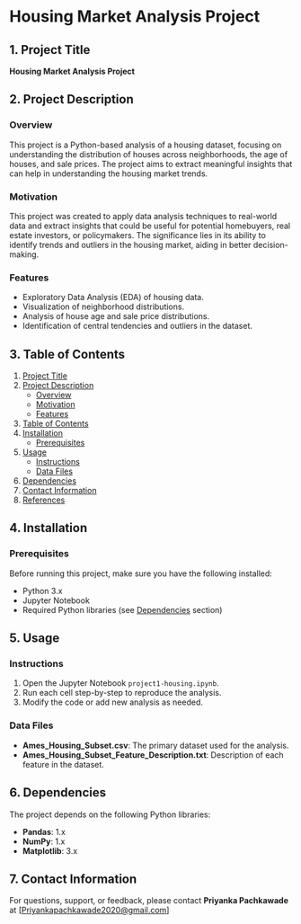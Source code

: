 # Housing Market Analysis Project

## 1. Project Title

**Housing Market Analysis Project**

## 2. Project Description

### Overview

This project is a Python-based analysis of a housing dataset, focusing on understanding the distribution of houses across neighborhoods, the age of houses, and sale prices. The project aims to extract meaningful insights that can help in understanding the housing market trends.

### Motivation

This project was created to apply data analysis techniques to real-world data and extract insights that could be useful for potential homebuyers, real estate investors, or policymakers. The significance lies in its ability to identify trends and outliers in the housing market, aiding in better decision-making.

### Features

- Exploratory Data Analysis (EDA) of housing data.
- Visualization of neighborhood distributions.
- Analysis of house age and sale price distributions.
- Identification of central tendencies and outliers in the dataset.

## 3. Table of Contents

1. [Project Title](#1-project-title)
2. [Project Description](#2-project-description)
   - [Overview](#overview)
   - [Motivation](#motivation)
   - [Features](#features)
3. [Table of Contents](#3-table-of-contents)
4. [Installation](#4-installation)
   - [Prerequisites](#prerequisites)
5. [Usage](#5-usage)
   - [Instructions](#instructions)
   - [Data Files](#data-files)
6. [Dependencies](#6-dependencies)
7. [Contact Information](#7-contact-information)
8. [References](#8-references)

## 4. Installation

### Prerequisites

Before running this project, make sure you have the following installed:

- Python 3.x
- Jupyter Notebook
- Required Python libraries (see [Dependencies](#6-dependencies) section)

## 5. Usage

### Instructions

1. Open the Jupyter Notebook `project1-housing.ipynb`.
2. Run each cell step-by-step to reproduce the analysis.
3. Modify the code or add new analysis as needed.

### Data Files

- **Ames_Housing_Subset.csv**: The primary dataset used for the analysis.
- **Ames_Housing_Subset_Feature_Description.txt**: Description of each feature in the dataset.

## 6. Dependencies

The project depends on the following Python libraries:

- **Pandas**: 1.x
- **NumPy**: 1.x
- **Matplotlib**: 3.x

## 7. Contact Information

For questions, support, or feedback, please contact **Priyanka Pachkawade** at [Priyankapachkawade2020@gmail.com]
